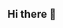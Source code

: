## Hi there 👋

<!--
**Alechka09/Alechka09** is a ✨ _special_ ✨ repository because its `README.md` (this file) appears on your GitHub profile.

Here are some ideas to get you started:

- 🔭 I’m currently a currently a 3rd year college student.
- 🌱 I’m currently learning to programm now.
- 💬 I am 19 years old.
- ⚡ Fun fact: I did figure skating for 4 years, now i do dancing and programming)
-->

